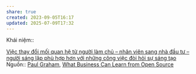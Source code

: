 ```yaml
---
share: true
created: 2023-09-05T16:17
updated: 2025-07-09T17:32
---
```

Khái niệm:: 

[Việc thay đổi mối quan hệ từ người làm chủ – nhân viên sang nhà đầu tư – người sáng lập phù hợp hơn với những công việc đòi hỏi sự sáng tạo](../../T%C3%A2m%20l%C3%BD%20h%E1%BB%8Dc%20qu%E1%BA%A3n%20l%C3%BD%20v%C3%A0%20lao%20%C4%91%E1%BB%99ng/M%C3%B4i%20tr%C6%B0%E1%BB%9Dng%20l%C3%A0m%20vi%E1%BB%87c/Vi%E1%BB%87c%20thay%20%C4%91%E1%BB%95i%20m%E1%BB%91i%20quan%20h%E1%BB%87%20t%E1%BB%AB%20ng%C6%B0%E1%BB%9Di%20l%C3%A0m%20ch%E1%BB%A7%20%E2%80%93%20nh%C3%A2n%20vi%C3%AAn%20sang%20nh%C3%A0%20%C4%91%E1%BA%A7u%20t%C6%B0%20%E2%80%93%20ng%C6%B0%E1%BB%9Di%20s%C3%A1ng%20l%E1%BA%ADp%20ph%C3%B9%20h%E1%BB%A3p%20h%C6%A1n%20v%E1%BB%9Bi%20nh%E1%BB%AFng%20c%C3%B4ng%20vi%E1%BB%87c%20%C4%91%C3%B2i%20h%E1%BB%8Fi%20s%E1%BB%B1%20s%C3%A1ng%20t%E1%BA%A1o.md) 
Nguồn:: [Paul Graham](Paul%20Graham.md), [What Business Can Learn from Open Source](http://www.paulgraham.com/opensource.html)
